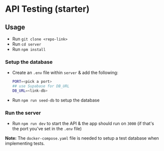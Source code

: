 # API Testing (starter)

## Usage

- Run `git clone <repo-link>`
- Run `cd server`
- Run `npm install`

### Setup the database

- Create an `.env` file within `server` & add the following:
  
    ```bash
    PORT=<pick a port>
    ## use Supabase for DB_URL
    DB_URL=<link-db>
    ```
- Run `npm run seed-db` to setup the database
  
### Run the server 

- Run `npm run dev` to start the API & the app should run on `3000` (if that's the port you've set in the `.env` file)

**Note:** The `docker-compose.yaml` file is needed to setup a test database when implementing tests.
